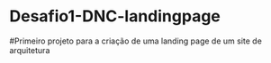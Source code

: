 # Desafio1-DNC-landingpage


#Primeiro projeto para a criação de uma landing page de um site de arquitetura
